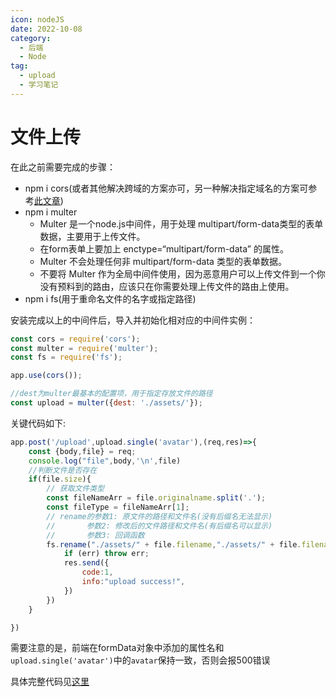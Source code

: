 ```yaml
---
icon: nodeJS
date: 2022-10-08
category:
  - 后端
  - Node
tag:
  - upload
  - 学习笔记
---
```


# 文件上传

在此之前需要完成的步骤：

- npm i cors(或者其他解决跨域的方案亦可，另一种解决指定域名的方案可参考[此文章](./set-cookie.md))
- npm i multer
  - Multer 是一个node.js中间件，用于处理 multipart/form-data类型的表单数据，主要用于上传文件。
  - 在form表单上要加上 enctype=“multipart/form-data” 的属性。
  - Multer 不会处理任何非 multipart/form-data 类型的表单数据。
  - 不要将 Multer 作为全局中间件使用，因为恶意用户可以上传文件到一个你没有预料到的路由，应该只在你需要处理上传文件的路由上使用。
- npm i fs(用于重命名文件的名字或指定路径)

安装完成以上的中间件后，导入并初始化相对应的中间件实例：

```js
const cors = require('cors');
const multer = require('multer');
const fs = require('fs');

app.use(cors());

//dest为multer最基本的配置项，用于指定存放文件的路径
const upload = multer({dest: './assets/'});
```

关键代码如下:
```js
app.post('/upload',upload.single('avatar'),(req,res)=>{
    const {body,file} = req;
    console.log("file",body,'\n',file)
    //判断文件是否存在
    if(file.size){
        // 获取文件类型
        const fileNameArr = file.originalname.split('.');
        const fileType = fileNameArr[1];
        // rename的参数1: 原文件的路径和文件名(没有后缀名无法显示)
        // 		 参数2: 修改后的文件路径和文件名(有后缀名可以显示)
        // 		 参数3: 回调函数
        fs.rename("./assets/" + file.filename,"./assets/" + file.filename + "." + fileType,(err)=>{
            if (err) throw err;
            res.send({
                code:1,
                info:"upload success!",
            })
        })
    }

})
```

需要注意的是，前端在formData对象中添加的属性名和`upload.single('avatar')`中的`avatar`保持一致，否则会报500错误

具体完整代码见[这里](../../../demo/upload-demo.md)